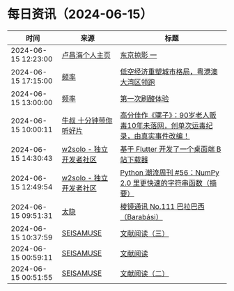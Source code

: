 ﻿# 每日资讯（2024-06-15）

|时间|来源|标题|
|---|---|---|
|2024-06-15 12:23:00|[卢昌海个人主页](https://www.changhai.org//feed.xml)|[东京掠影 一 ](https://www.changhai.org/articles/tours/2024_Tokyo/index1.php)|
|2024-06-15 17:15:00|[频率](https://pinlyu.com/atom.xml)|[低空经济重塑城市格局，粤港澳大湾区领跑](https://pinlyu.com/posts/88/)|
|2024-06-15 13:00:00|[频率](https://pinlyu.com/atom.xml)|[第一次刷酸体验](https://pinlyu.com/posts/87/)|
|2024-06-15 10:00:11|[牛叔 十分钟带你听好片](https://getpodcast.xyz/data/ximalaya/11534451.xml)|[高分佳作《骡子》：90岁老人贩毒10年未落网，创单次运毒纪录，由真实事件改编！](https://www.ximalaya.com/sound/735077067)|
|2024-06-15 14:30:43|[w2solo - 独立开发者社区](https://w2solo.com/topics/feed)|[基于 Flutter 开发了一个桌面端 B 站下载器](https://w2solo.com/topics/4694)|
|2024-06-15 12:49:54|[w2solo - 独立开发者社区](https://w2solo.com/topics/feed)|[Python 潮流周刊 #56：NumPy 2.0 里更快速的字符串函数（摘要）](https://w2solo.com/topics/4693)|
|2024-06-15 09:51:31|[太隐](https://wangyurui.com/feed.xml)|[棱镜通讯 No.111 巴拉巴西 （Barabási）](https://wangyurui.com/posts/leng-jing-tong-xun-no-111-ba-la-ba-xi-barabasi-a996bcab)|
|2024-06-15 10:37:59|[SEISAMUSE](https://www.seis-jun.xyz/atom.xml)|[文献阅读（三）](http://www.seis-jun.xyz/paper-reading-3)|
|2024-06-15 00:59:11|[SEISAMUSE](https://www.seis-jun.xyz/atom.xml)|[文献阅读](http://www.seis-jun.xyz/paper-reading)|
|2024-06-15 00:51:55|[SEISAMUSE](https://www.seis-jun.xyz/atom.xml)|[文献阅读（二）](http://www.seis-jun.xyz/paper-reading-2)|
